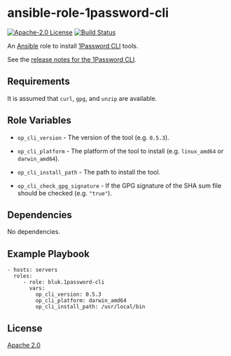 ansible-role-1password-cli
==========================

[![Apache-2.0 License](https://img.shields.io/github/license/bluk/ansible-role-1password-cli.svg)][license] [![Build Status](https://travis-ci.org/bluk/ansible-role-1password-cli.svg?branch=master)][travis-ci]

An [Ansible](https://www.ansible.com) role to install [1Password CLI](https://support.1password.com/command-line/) tools.

See the [release notes for the 1Password CLI](https://app-updates.agilebits.com/product_history/CLI).

Requirements
------------

It is assumed that `curl`, `gpg`, and `unzip` are available.

Role Variables
--------------

* `op_cli_version` - The version of the tool (e.g. `0.5.3`).

* `op_cli_platform` - The platform of the tool to install (e.g. `linux_amd64` or `darwin_amd64`).

* `op_cli_install_path` - The path to install the tool.

* `op_cli_check_gpg_signature` - If the GPG signature of the SHA sum file should be checked (e.g. `"true"`).

Dependencies
------------

No dependencies.

Example Playbook
----------------

```
- hosts: servers
  roles:
     - role: bluk.1password-cli
       vars:
         op_cli_version: 0.5.3
         op_cli_platform: darwin_amd64
         op_cli_install_path: /usr/local/bin
```

License
-------

[Apache 2.0][license]

[license]: https://github.com/bluk/ansible-role-1password-cli/blob/master/LICENSE
[travis-ci]: https://travis-ci.org/bluk/ansible-role-1password-cli
